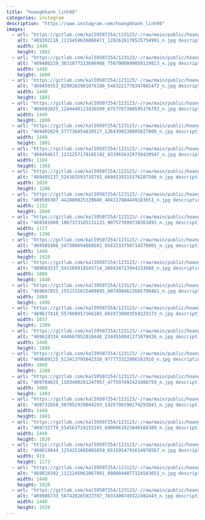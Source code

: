 ```yaml
---
title: "hoangkhanh_linh98"
categories: instagram
description: "https://www.instagram.com/hoangkhanh_linh98"
images:
  - url: "https://gitlab.com/kal59507254/123123/-/raw/main/public/hoangkhanh_linh98/image/469392110_1115459636868471_1262626170525754991_n.jpg"
    alt: "469392110_1115459636868471_1262626170525754991_n.jpg description"
    width: 1440
    height: 1801
  - url: "https://gitlab.com/kal59507254/123123/-/raw/main/public/hoangkhanh_linh98/image/469408229_3031077223696908_7507908099059119813_n.jpg"
    alt: "469408229_3031077223696908_7507908099059119813_n.jpg description"
    width: 1440
    height: 1800
  - url: "https://gitlab.com/kal59507254/123123/-/raw/main/public/hoangkhanh_linh98/image/469459353_8290282961076180_5483221770347801472_n.jpg"
    alt: "469459353_8290282961076180_5483221770347801472_n.jpg description"
    width: 1440
    height: 1801
  - url: "https://gitlab.com/kal59507254/123123/-/raw/main/public/hoangkhanh_linh98/image/469492025_1244448113436509_6757767360595376792_n.jpg"
    alt: "469492025_1244448113436509_6757767360595376792_n.jpg description"
    width: 1440
    height: 1800
  - url: "https://gitlab.com/kal59507254/123123/-/raw/main/public/hoangkhanh_linh98/image/469492029_577736054838517_1264390238805027860_n.jpg"
    alt: "469492029_577736054838517_1264390238805027860_n.jpg description"
    width: 1440
    height: 1801
  - url: "https://gitlab.com/kal59507254/123123/-/raw/main/public/hoangkhanh_linh98/image/469494617_1231257178165192_8339656329750420947_n.jpg"
    alt: "469494617_1231257178165192_8339656329750420947_n.jpg description"
    width: 1104
    height: 1369
  - url: "https://gitlab.com/kal59507254/123123/-/raw/main/public/hoangkhanh_linh98/image/469495237_526383593735791_6690135515376287506_n.jpg"
    alt: "469495237_526383593735791_6690135515376287506_n.jpg description"
    width: 1039
    height: 1286
  - url: "https://gitlab.com/kal59507254/123123/-/raw/main/public/hoangkhanh_linh98/image/469500307_442889825329680_404217084449183651_n.jpg"
    alt: "469500307_442889825329680_404217084449183651_n.jpg description"
    width: 1152
    height: 2048
  - url: "https://gitlab.com/kal59507254/123123/-/raw/main/public/hoangkhanh_linh98/image/469501900_1067373185131123_907577899738363493_n.jpg"
    alt: "469501900_1067373185131123_907577899738363493_n.jpg description"
    width: 1117
    height: 1396
  - url: "https://gitlab.com/kal59507254/123123/-/raw/main/public/hoangkhanh_linh98/image/469505406_547380694868582_8583233750714378901_n.jpg"
    alt: "469505406_547380694868582_8583233750714378901_n.jpg description"
    width: 1440
    height: 1920
  - url: "https://gitlab.com/kal59507254/123123/-/raw/main/public/hoangkhanh_linh98/image/469603237_543169918545714_266934723944233688_n.jpg"
    alt: "469603237_543169918545714_266934723944233688_n.jpg description"
    width: 1080
    height: 1440
  - url: "https://gitlab.com/kal59507254/123123/-/raw/main/public/hoangkhanh_linh98/image/469607855_1552315625409895_6074984622665790461_n.jpg"
    alt: "469607855_1552315625409895_6074984622665790461_n.jpg description"
    width: 1080
    height: 1496
  - url: "https://gitlab.com/kal59507254/123123/-/raw/main/public/hoangkhanh_linh98/image/469627418_557808857166285_6019730803559225573_n.jpg"
    alt: "469627418_557808857166285_6019730803559225573_n.jpg description"
    width: 1037
    height: 1399
  - url: "https://gitlab.com/kal59507254/123123/-/raw/main/public/hoangkhanh_linh98/image/469628334_444667052018448_2344558941371070426_n.jpg"
    alt: "469628334_444667052018448_2344558941371070426_n.jpg description"
    width: 1440
    height: 1999
  - url: "https://gitlab.com/kal59507254/123123/-/raw/main/public/hoangkhanh_linh98/image/469689125_513413795042328_977773322886182916_n.jpg"
    alt: "469689125_513413795042328_977773322886182916_n.jpg description"
    width: 1080
    height: 1280
  - url: "https://gitlab.com/kal59507254/123123/-/raw/main/public/hoangkhanh_linh98/image/469704625_1103400201247957_477597492423408759_n.jpg"
    alt: "469704625_1103400201247957_477597492423408759_n.jpg description"
    width: 1080
    height: 1493
  - url: "https://gitlab.com/kal59507254/123123/-/raw/main/public/hoangkhanh_linh98/image/469732658_507052939044293_1425798190174293941_n.jpg"
    alt: "469732658_507052939044293_1425798190174293941_n.jpg description"
    width: 1440
    height: 1801
  - url: "https://gitlab.com/kal59507254/123123/-/raw/main/public/hoangkhanh_linh98/image/469732779_554563724155293_6000961923040166389_n.jpg"
    alt: "469732779_554563724155293_6000961923040166389_n.jpg description"
    width: 1440
    height: 1920
  - url: "https://gitlab.com/kal59507254/123123/-/raw/main/public/hoangkhanh_linh98/image/469819944_1254251085801859_6515954791614978567_n.jpg"
    alt: "469819944_1254251085801859_6515954791614978567_n.jpg description"
    width: 919
    height: 1173
  - url: "https://gitlab.com/kal59507254/123123/-/raw/main/public/hoangkhanh_linh98/image/469828392_1122245062867901_8988844077324503651_n.jpg"
    alt: "469828392_1122245062867901_8988844077324503651_n.jpg description"
    width: 1440
    height: 1920
  - url: "https://gitlab.com/kal59507254/123123/-/raw/main/public/hoangkhanh_linh98/image/469906733_567420265922787_7833400749322492443_n.jpg"
    alt: "469906733_567420265922787_7833400749322492443_n.jpg description"
    width: 1440
    height: 1920
---
```

